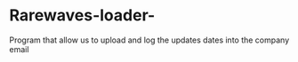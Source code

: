 Rarewaves-loader-
=================

Program that allow us to upload and log the updates dates into the company email
